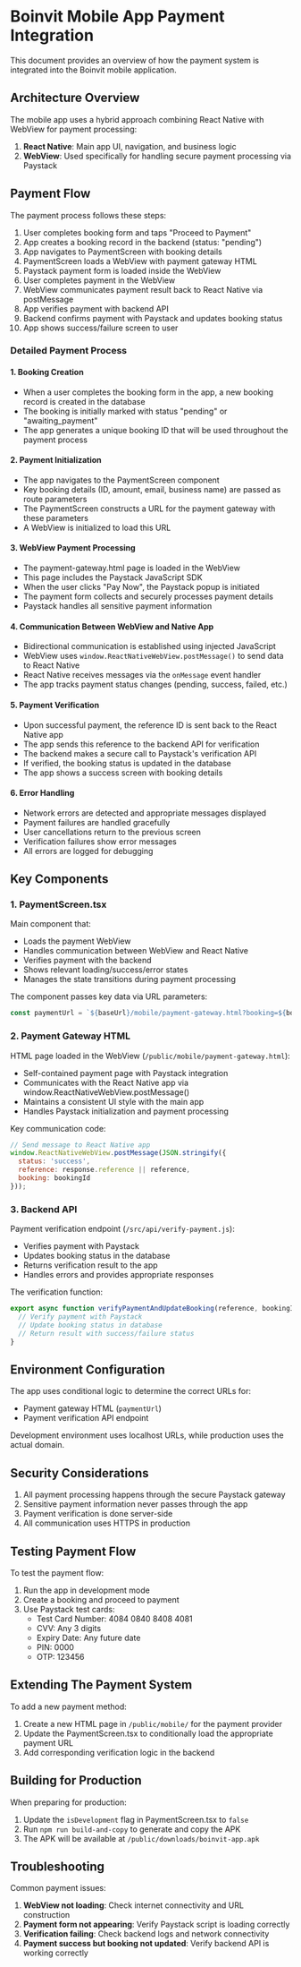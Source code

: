 # Boinvit Mobile App Payment Integration

This document provides an overview of how the payment system is integrated into the Boinvit mobile application.

## Architecture Overview

The mobile app uses a hybrid approach combining React Native with WebView for payment processing:

1. **React Native**: Main app UI, navigation, and business logic
2. **WebView**: Used specifically for handling secure payment processing via Paystack

## Payment Flow

The payment process follows these steps:

1. User completes booking form and taps "Proceed to Payment"
2. App creates a booking record in the backend (status: "pending")
3. App navigates to PaymentScreen with booking details
4. PaymentScreen loads a WebView with payment gateway HTML
5. Paystack payment form is loaded inside the WebView
6. User completes payment in the WebView
7. WebView communicates payment result back to React Native via postMessage
8. App verifies payment with backend API
9. Backend confirms payment with Paystack and updates booking status
10. App shows success/failure screen to user

### Detailed Payment Process

#### 1. Booking Creation
- When a user completes the booking form in the app, a new booking record is created in the database
- The booking is initially marked with status "pending" or "awaiting_payment"
- The app generates a unique booking ID that will be used throughout the payment process

#### 2. Payment Initialization
- The app navigates to the PaymentScreen component
- Key booking details (ID, amount, email, business name) are passed as route parameters
- The PaymentScreen constructs a URL for the payment gateway with these parameters
- A WebView is initialized to load this URL

#### 3. WebView Payment Processing

- The payment-gateway.html page is loaded in the WebView
- This page includes the Paystack JavaScript SDK
- When the user clicks "Pay Now", the Paystack popup is initiated
- The payment form collects and securely processes payment details
- Paystack handles all sensitive payment information

#### 4. Communication Between WebView and Native App

- Bidirectional communication is established using injected JavaScript
- WebView uses `window.ReactNativeWebView.postMessage()` to send data to React Native
- React Native receives messages via the `onMessage` event handler
- The app tracks payment status changes (pending, success, failed, etc.)

#### 5. Payment Verification

- Upon successful payment, the reference ID is sent back to the React Native app
- The app sends this reference to the backend API for verification
- The backend makes a secure call to Paystack's verification API
- If verified, the booking status is updated in the database
- The app shows a success screen with booking details

#### 6. Error Handling

- Network errors are detected and appropriate messages displayed
- Payment failures are handled gracefully
- User cancellations return to the previous screen
- Verification failures show error messages
- All errors are logged for debugging

## Key Components

### 1. PaymentScreen.tsx

Main component that:

- Loads the payment WebView
- Handles communication between WebView and React Native
- Verifies payment with the backend
- Shows relevant loading/success/error states
- Manages the state transitions during payment processing

The component passes key data via URL parameters:
```typescript
const paymentUrl = `${baseUrl}/mobile/payment-gateway.html?booking=${bookingId}&amount=${amount}&email=${encodeURIComponent(email)}&businessName=${encodeURIComponent(businessName)}&serviceName=${encodeURIComponent(serviceName)}`;
```

### 2. Payment Gateway HTML

HTML page loaded in the WebView (`/public/mobile/payment-gateway.html`):

- Self-contained payment page with Paystack integration
- Communicates with the React Native app via window.ReactNativeWebView.postMessage()
- Maintains a consistent UI style with the main app
- Handles Paystack initialization and payment processing

Key communication code:
```javascript
// Send message to React Native app
window.ReactNativeWebView.postMessage(JSON.stringify({
  status: 'success',
  reference: response.reference || reference,
  booking: bookingId
}));
```

### 3. Backend API

Payment verification endpoint (`/src/api/verify-payment.js`):

- Verifies payment with Paystack
- Updates booking status in the database
- Returns verification result to the app
- Handles errors and provides appropriate responses

The verification function:
```typescript
export async function verifyPaymentAndUpdateBooking(reference, bookingId) {
  // Verify payment with Paystack
  // Update booking status in database
  // Return result with success/failure status
}
```

## Environment Configuration

The app uses conditional logic to determine the correct URLs for:
- Payment gateway HTML (`paymentUrl`)
- Payment verification API endpoint

Development environment uses localhost URLs, while production uses the actual domain.

## Security Considerations

1. All payment processing happens through the secure Paystack gateway
2. Sensitive payment information never passes through the app
3. Payment verification is done server-side
4. All communication uses HTTPS in production

## Testing Payment Flow

To test the payment flow:

1. Run the app in development mode
2. Create a booking and proceed to payment
3. Use Paystack test cards:
   - Test Card Number: 4084 0840 8408 4081
   - CVV: Any 3 digits
   - Expiry Date: Any future date
   - PIN: 0000
   - OTP: 123456

## Extending The Payment System

To add a new payment method:

1. Create a new HTML page in `/public/mobile/` for the payment provider
2. Update the PaymentScreen.tsx to conditionally load the appropriate payment URL
3. Add corresponding verification logic in the backend

## Building for Production

When preparing for production:

1. Update the `isDevelopment` flag in PaymentScreen.tsx to `false`
2. Run `npm run build-and-copy` to generate and copy the APK
3. The APK will be available at `/public/downloads/boinvit-app.apk`

## Troubleshooting

Common payment issues:

1. **WebView not loading**: Check internet connectivity and URL construction
2. **Payment form not appearing**: Verify Paystack script is loading correctly
3. **Verification failing**: Check backend logs and network connectivity
4. **Payment success but booking not updated**: Verify backend API is working correctly
